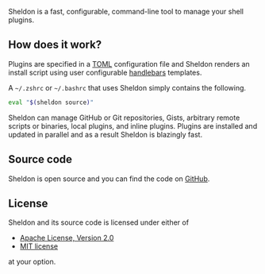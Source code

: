<br><br>

Sheldon is a fast, configurable, command-line tool to manage your shell plugins.

## How does it work?

Plugins are specified in a [TOML](https://toml.io) configuration file and
Sheldon renders an install script using user configurable
[handlebars](http://handlebarsjs.com) templates.

A `~/.zshrc` or `~/.bashrc` that uses Sheldon simply contains the following.

```sh
eval "$(sheldon source)"
```

Sheldon can manage GitHub or Git repositories, Gists, arbitrary remote scripts
or binaries, local plugins, and inline plugins. Plugins are installed and
updated in parallel and as a result Sheldon is blazingly fast.

## Source code

Sheldon is open source and you can find the code on
[GitHub](https://github.com/rossmacarthur/sheldon).

## License

Sheldon and its source code is licensed under either of

- [Apache License, Version 2.0](http://www.apache.org/licenses/LICENSE-2.0)
- [MIT license](http://opensource.org/licenses/MIT)

at your option.

